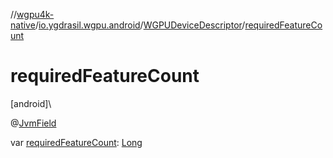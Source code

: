 //[wgpu4k-native](../../../index.md)/[io.ygdrasil.wgpu.android](../index.md)/[WGPUDeviceDescriptor](index.md)/[requiredFeatureCount](required-feature-count.md)

# requiredFeatureCount

[android]\

@[JvmField](https://kotlinlang.org/api/core/kotlin-stdlib/kotlin.jvm/-jvm-field/index.html)

var [requiredFeatureCount](required-feature-count.md): [Long](https://kotlinlang.org/api/core/kotlin-stdlib/kotlin/-long/index.html)
